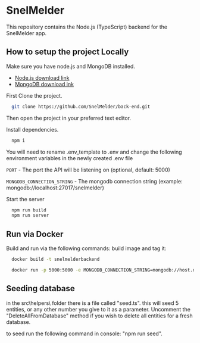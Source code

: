 # SnelMelder

This repository contains the Node.js (TypeScript) backend for the SnelMelder app.

## How to setup the project Locally

Make sure you have node.js and MongoDB installed.

- [Node.js download link](https://nodejs.org/en/download/)
- [MongoDB download ink](https://www.mongodb.com/try/download/community)

First Clone the project.

```bash
  git clone https://github.com/SnelMelder/back-end.git
```

Then open the project in your preferred text editor.

Install dependencies.

```bash
  npm i
```

You will need to rename .env_template to .env and change the following environment variables in the newly created .env file

`PORT` - The port the API will be listening on (optional, default: 5000)

`MONGODB_CONNECTION_STRING` - The mongodb connection string (example: mongodb://localhost:27017/snelmelder)

Start the server

```bash
  npm run build
  npm run server
```

## Run via Docker
Build and run via the following commands:
build image and tag it:


```bash
  docker build -t snelmelderbackend
```

```bash
  docker run -p 5000:5000 -e MONGODB_CONNECTION_STRING=mongodb://host.docker.internal:27017/SnelMelder snelmelderbackend
```


## Seeding database

in the src\helpers\ folder there is a file called "seed.ts". this will seed 5 entities, or any other number you give to it as a parameter. Uncomment the "DeleteAllFromDatabase" method if you wish to delete all entities for a fresh database.

to seed run the following command in console: "npm run seed".